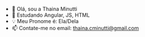 - 👋 Olá, sou a Thaina Minutti
- 🌱 Estudando Angular, JS, HTML 
- 💡  Meu Pronome é: Ela/Dela
- 📫 Contate-me no email: thaina.cminutti@gmail.com

